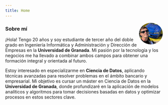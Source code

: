```yaml
---
title: Home
---
```


[<img src="img/my-avatar.jpg" style="max-width:15%;min-width:40px;float:right;border-radius:50%" alt="Github repo" />](https://github.com/yihui/hugo-xmin)

### Sobre mí

¡Hola! Tengo 20 años y soy estudiante de tercer año del doble grado en Ingeniería Informática y Administración y Dirección de Empresas en la **Universidad de Granada**. Mi pasión por la tecnología y los negocios me ha llevado a combinar ambos campos para obtener una formación integral y orientada al futuro.

Estoy interesado en especializarme en **Ciencia de Datos**, aplicando técnicas avanzadas para resolver problemas en el ámbito bancario y empresarial. Mi objetivo es cursar un máster en Ciencia de Datos en la **Universidad de Granada**, donde profundizaré en la aplicación de modelos analíticos y algoritmos para tomar decisiones basadas en datos y optimizar procesos en estos sectores clave.



